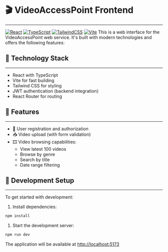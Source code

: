 # 🎬 VideoAccessPoint Frontend
***
[![React](https://img.shields.io/badge/React-20232A?style=for-the-badge&logo=react&logoColor=61DAFB&labelColor=0a0a0a)](https://reactjs.org/)
[![TypeScript](https://img.shields.io/badge/TypeScript-3178C6?style=for-the-badge&logo=typescript&logoColor=white&labelColor=0a0a0a)](https://www.typescriptlang.org/)
[![TailwindCSS](https://img.shields.io/badge/TailwindCSS-06B6D4?style=for-the-badge&logo=tailwindcss&logoColor=white&labelColor=0a0a0a)](https://tailwindcss.com/)
[![Vite](https://img.shields.io/badge/Vite-646CFF?style=for-the-badge&logo=vite&logoColor=white&labelColor=0a0a0a)](https://vitejs.dev/)
This is a web interface for the VideoAccessPoint web service. It's built with modern technologies and offers the following features:
## 🧱 Technology Stack
***
- React with TypeScript
- Vite for fast building
- Tailwind CSS for styling
- JWT authentication (backend integration)
- React Router for routing

## 📌 Features
***
- 🔐 User registration and authorization
- 📥 Video upload (with form validation)
- 🎞 Video browsing capabilities:
    - View latest 100 videos
    - Browse by genre
    - Search by title
    - Date range filtering

## 🚀 Development Setup
***
To get started with development:
1. Install dependencies:
``` bash
npm install
```
1. Start the development server:
``` bash
npm run dev
```
The application will be available at [http://localhost:5173](http://localhost:5173)
